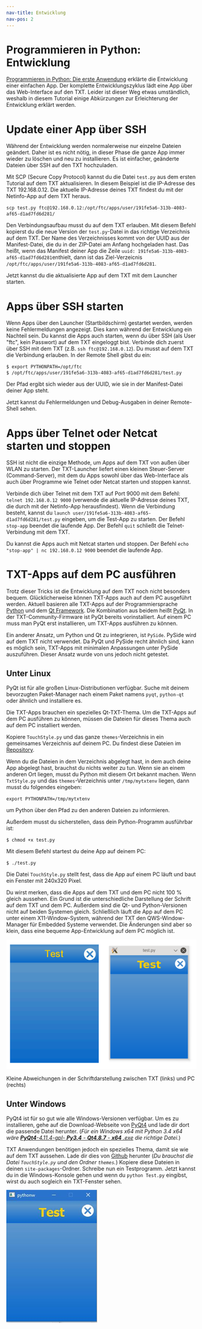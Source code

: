 ```yaml
---
nav-title: Entwicklung
nav-pos: 2
---
```

# Programmieren in Python: Entwicklung

[Programmieren in Python: Die erste Anwendung](tutorial-1.md) erklärte die Entwicklung einer einfachen App. Der komplette Entwicklungszyklus lädt eine App über das Web-Interface auf den TXT. Leider ist dieser Weg etwas umständlich, weshalb in diesem Tutorial einige Abkürzungen zur Erleichterung der Entwicklung erklärt werden.

# Update einer App über SSH

Während der Entwicklung werden normalerweise nur einzelne Dateien geändert. Daher ist es nicht nötig, in dieser Phase die ganze App immer wieder zu löschen und neu zu installieren. Es ist einfacher, geänderte Dateien über SSH auf den TXT hochzuladen.

Mit SCP (Secure Copy Protocol) kannst du die Datei `test.py` aus dem ersten Tutorial auf dem TXT aktualisieren. In diesem Beispiel ist die IP-Adresse des TXT 192.168.0.12. Die aktuelle IP-Adresse deines TXT findest du mit der Netinfo-App auf dem TXT heraus.

```
scp test.py ftc@192.168.0.12:/opt/ftc/apps/user/191fe5a6-313b-4083-af65-d1ad7fd6d281/
```

Den Verbindungsaufbau musst du auf dem TXT erlauben. Mit diesem Befehl kopierst du die neue Version der `test.py`-Datei in das richtige Verzeichnis auf dem TXT. Der Name des Verzeichnisses kommt von der UUID aus der Manifest-Datei, die du in der ZIP-Datei am Anfang hochgeladen hast. Das heißt, wenn das Manifest deiner App die Zeile ```uuid: 191fe5a6-313b-4083-af65-d1ad7fd6d281```enthielt, dann ist das Ziel-Verzeicnis `/opt/ftc/apps/user/191fe5a6-313b-4083-af65-d1ad7fd6d281`.

Jetzt kannst du die aktualisierte App auf dem TXT mit dem Launcher starten.

# Apps über SSH starten

Wenn Apps über den Launcher (Startbildschirm) gestartet werden, werden keine Fehlermeldungen angezeigt. Dies kann während der Entwicklung ein Nachteil sein. Du kannst die Apps auch starten, wenn du über SSH (als User "ftc", kein Passwort) auf dem TXT eingeloggt bist. Verbinde dich zuerst über SSH mit dem TXT (z.B. `ssh ftc@192.168.0.12`). Du musst auf dem TXT die Verbindung erlauben. In der Remote Shell gibst du ein:

```
$ export PYTHONPATH=/opt/ftc
$ /opt/ftc/apps/user/191fe5a6-313b-4083-af65-d1ad7fd6d281/test.py
```

Der Pfad ergibt sich wieder aus der UUID, wie sie in der Manifest-Datei deiner App steht.

Jetzt kannst du Fehlermeldungen und Debug-Ausgaben in deiner Remote-Shell sehen.

# Apps über Telnet oder Netcat starten und stoppen

SSH ist nicht die einzige Methode, um Apps auf dem TXT von außen über WLAN zu starten. Der TXT-Launcher liefert einen kleinen Steuer-Server (Command-Server), mit dem du Apps sowohl über das Web-Interface als auch über Programme wie Telnet oder Netcat starten und stoppen kannst.

Verbinde dich über Telnet mit dem TXT auf Port 9000 mit dem Befehl: `telnet 192.168.0.12 9000` (verwende die aktuelle IP-Adresse deines TXT, die durch mit der Netinfo-App herausfindest). Wenn die Verbindung besteht, kannst du `launch user/191fe5a6-313b-4083-af65-d1ad7fd6d281/test.py` eingeben, um die Test-App zu starten. Der Befehl `stop-app` beendet die laufende App. Der Befehl `quit` schließt die Telnet-Verbindung mit dem TXT.

Du kannst die Apps auch mit Netcat starten und stoppen. Der Befehl `echo "stop-app" | nc 192.168.0.12 9000` beendet die laufende App.


# TXT-Apps auf dem PC ausführen

Trotz dieser Tricks ist die Entwicklung auf dem TXT noch nicht besonders bequem. Glücklicherweise können TXT-Apps auch auf dem PC ausgeführt werden. Aktuell basieren alle TXT-Apps auf der Programmiersprache [Python](https://www.python.org/) und dem [Qt Framework](http://www.qt.io/). Die Kombination aus beidem heißt [PyQt](https://riverbankcomputing.com/software/pyqt/intro). In der TXT-Community-Firmware ist PyQt bereits vorinstalliert. Auf einem PC muss man PyQt erst installieren, um TXT-Apps ausführen zu können.

Ein anderer Ansatz, um Python und Qt zu integrieren, ist `PySide`. PySide wird auf dem TXT nicht verwendet. Da PyQt und PySide recht ähnlich sind, kann es möglich sein, TXT-Apps mit minimalen Anpassungen unter PySide auszuführen. Dieser Ansatz wurde von uns jedoch nicht getestet.


## Unter Linux

PyQt ist für alle großen Linux-Distributionen verfügbar. Suche mit deinem bevorzugten Paket-Manager nach einem Paket namens `pyqt`, `python-qt` oder ähnlich und installiere es.

Die TXT-Apps brauchen ein spezielles Qt-TXT-Thema. Um die TXT-Apps auf dem PC ausführen zu können, müssen die Dateien für dieses Thema auch auf dem PC installiert werden.

Kopiere `TouchStyle.py` und das ganze `themes`-Verzeichnis in ein gemeinsames Verzeichnis auf deinem PC. Du findest diese Dateien im [Repository](https://github.com/ftCommunity/ftcommunity-TXT/tree/master/board/fischertechnik/TXT/rootfs/opt/ftc).

Wenn du die Dateien in dem Verzeichnis abgelegt hast, in dem auch deine App abgelegt hast, brauchst du nichts weiter zu tun. Wenn sie an einem anderen Ort liegen, musst du Python mit diesem Ort bekannt machen. Wenn `TxtStyle.py` und das `themes`-Verzeichnis unter `/tmp/mytxtenv` liegen, dann musst du folgendes eingeben:

```
export PYTHONPATH=/tmp/mytxtenv
```
um Python über den Pfad zu den anderen Dateien zu informieren.

Außerdem musst du sicherstellen, dass dein Python-Programm ausführbar ist:

```
$ chmod +x test.py
```

Mit diesem Befehl startest du deine App auf deinem PC:

```
$ ./test.py
```

Die Datei `TouchStyle.py` stellt fest, dass die App auf einem PC läuft und baut ein Fenster mit 240x320 Pixel.

Du wirst merken, dass die Apps auf dem TXT und dem PC nicht 100 % gleich aussehen. Ein Grund ist die unterschiedliche Darstellung der Schrift auf dem TXT und dem PC. Außerdem sind die Qt- und Python-Versionen nicht auf beiden Systemen gleich. Schließlich läuft die App auf dem PC unter einem X11-Window-System, während der TXT den QWS-Window-Manager für Embedded Systeme verwendet. Die Änderungen sind aber so klein, dass eine bequeme App-Entwicklung auf dem PC möglich ist.

![Ausführung auf dem TXT oder PC](../../../en/programming/python/tut2_img1b.png)    

Kleine Abweichungen in der Schriftdarstellung zwischen TXT (links) und PC (rechts)

## Unter Windows

PyQt4 ist für so gut wie alle Windows-Versionen verfügbar. Um es zu installieren, gehe auf die Download-Webseite von [PyQt4](https://sourceforge.net/projects/pyqt/files/PyQt4/PyQt-4.11.4/) und lade dir dort die passende Datei herunter. (*Für ein Windows x64 mit Python 3.4 x64 wäre [**PyQt4**-4.11.4-gpl- **Py3.4** - **Qt4.8.7** - **x64** .exe](https://sourceforge.net/projects/pyqt/files/PyQt4/PyQt-4.11.4/PyQt4-4.11.4-gpl-Py3.4-Qt4.8.7-x64.exe/download) die richtige Datei.*)

TXT Anwendungen benötigen jedoch ein spezielles Thema, damit sie wie auf dem TXT aussehen. Lade dir dies von [Github](https://github.com/ftCommunity/ftcommunity-TXT/tree/master/board/fischertechnik/TXT/rootfs/opt/ftc) herunter (*Du brauchst die Datei `TouchStyle.py` und den Ordner `themes`.*) Kopiere diese Dateien in deinen `site-packages`-Ordner. Schreibe nun ein Testprogramm. Jetzt kannst du in die Windows-Konsole gehen und wenn du `python Test.py` eingibst, wirst du auch sogleich ein TXT-Fenster sehen.

![Ausführung auf dem TXT oder PC](../../../en/programming/python/tut2_img3.png) 

